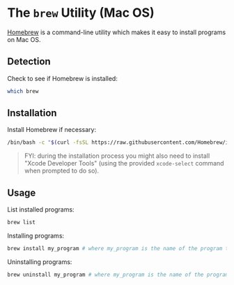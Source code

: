 # The `brew` Utility (Mac OS)

[Homebrew](https://brew.sh/) is a command-line utility which makes it easy to install programs on Mac OS.

## Detection

Check to see if Homebrew is installed:

```sh
which brew
```

## Installation

Install Homebrew if necessary:

```sh
/bin/bash -c "$(curl -fsSL https://raw.githubusercontent.com/Homebrew/install/HEAD/install.sh)"
```

> FYI: during the installation process you might also need to install "Xcode Developer Tools" (using the provided `xcode-select` command when prompted to do so).

## Usage

List installed programs:

```sh
brew list
```

Installing programs:

```sh
brew install my_program # where my_program is the name of the program to be installed
```

Uninstalling programs:

```sh
brew uninstall my_program # where my_program is the name of the program to be installed
```
